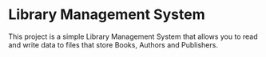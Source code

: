 # Library Management System

This project is a simple Library Management System that allows you to read and write data to files that store Books, Authors and Publishers.

